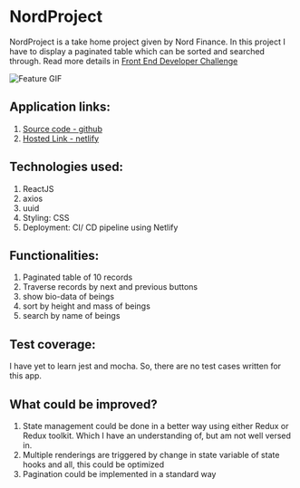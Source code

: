 # NordProject

NordProject is a take home project given by Nord Finance. In this project I have to display a paginated table which can be sorted and searched through. Read more details in [Front End Developer Challenge](https://github.com/sakshambhatt/NordProject02/blob/main/Front%20End%20Developer%20Challenge.md)

![Feature GIF](https://github.com/sakshambhatt/NordProject02/blob/main/public/NordProject.gif)

## Application links:

1. [Source code - github](https://github.com/sakshambhatt/NordProject02)
2. [Hosted Link - netlify](https://nord-project.netlify.app/)

## Technologies used:

1. ReactJS
2. axios
3. uuid
4. Styling: CSS
5. Deployment: CI/ CD pipeline using Netlify

## Functionalities:

1. Paginated table of 10 records
2. Traverse records by next and previous buttons
3. show bio-data of beings
4. sort by height and mass of beings
5. search by name of beings

## Test coverage:

I have yet to learn jest and mocha. So, there are no test cases written for this app.

## What could be improved?

1. State management could be done in a better way using either Redux or Redux toolkit. Which I have an understanding of, but am not well versed in.
2. Multiple renderings are triggered by change in state variable of state hooks and all, this could be optimized
3. Pagination could be implemented in a standard way
